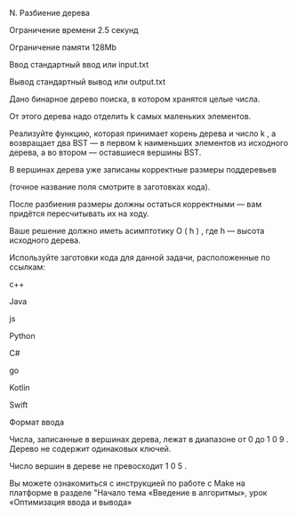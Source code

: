 N. Разбиение дерева


Ограничение времени	2.5 секунд

Ограничение памяти	128Mb

Ввод	стандартный ввод или input.txt

Вывод	стандартный вывод или output.txt

Дано бинарное дерево поиска, в котором хранятся целые числа. 

От этого дерева надо отделить 
k
 самых маленьких элементов.

Реализуйте функцию, которая принимает корень дерева и число 
k
, а возвращает два BST — в первом 
k
 наименьших элементов из исходного дерева, а во втором — оставшиеся вершины BST.

В вершинах дерева уже записаны корректные размеры поддеревьев 

(точное название поля смотрите в заготовках кода). 

После разбиения размеры должны остаться корректными — вам придётся пересчитывать их на ходу.

Ваше решение должно иметь асимптотику 
O
(
h
)
, где 
h
 — высота исходного дерева.

Используйте заготовки кода для данной задачи, расположенные по ссылкам:

c++

Java

js

Python

C#

go

Kotlin

Swift

Формат ввода

Числа, записанные в вершинах дерева, лежат в диапазоне от 
0
 до 
1
0
9
. Дерево не содержит одинаковых ключей.


Число вершин в дереве не превосходит 
1
0
5
.

Вы можете ознакомиться с инструкцией по работе с Make на платформе в разделе "Начало тема «Введение в алгоритмы», урок «Оптимизация ввода и вывода»